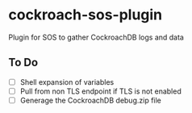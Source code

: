 # cockroach-sos-plugin
Plugin for SOS to gather CockroachDB logs and data

## To Do
- [ ] Shell expansion of variables
- [ ] Pull from non TLS endpoint if TLS is not enabled
- [ ] Generage the CockroachDB debug.zip file

